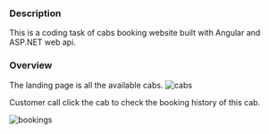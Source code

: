 ### Description

This is a coding task of cabs booking website built with Angular and ASP.NET web api.

### Overview

The landing page is all the available cabs.
![cabs](../../../Desktop/cabs.png)

Customer call click the cab to check the booking history of this cab.

![bookings](../../../Desktop/bookings.png)